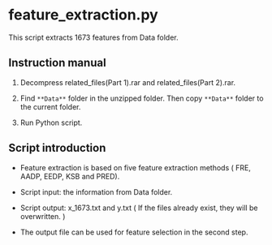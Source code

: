 # feature_extraction.py

This script extracts 1673 features from Data folder.

## Instruction manual

1. Decompress related_files(Part 1).rar and related_files(Part 2).rar.

2. Find `**Data**` folder in the unzipped folder. Then copy `**Data**` folder to the current folder.

3. Run Python script.

## Script introduction

* Feature extraction is based on five feature extraction methods ( FRE, AADP, EEDP, KSB and PRED).

* Script input: the information from Data folder.

* Script output: x_1673.txt and y.txt ( If the files already exist, they will be overwritten. )

* The output file can be used for feature selection in the second step.
